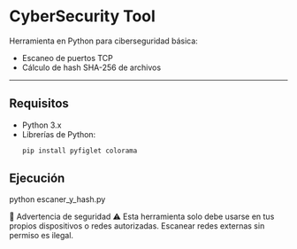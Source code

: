 # CyberSecurity Tool 

Herramienta en Python para ciberseguridad básica:
- Escaneo de puertos TCP
- Cálculo de hash SHA-256 de archivos

---

## Requisitos

- Python 3.x
- Librerías de Python:
  ```bash
  pip install pyfiglet colorama

## Ejecución
python escaner_y_hash.py

🛑 Advertencia de seguridad
⚠️ Esta herramienta solo debe usarse en tus propios dispositivos o redes autorizadas.
Escanear redes externas sin permiso es ilegal.
